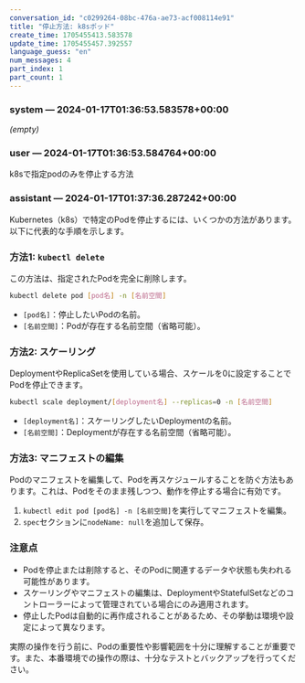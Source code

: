 ```yaml
---
conversation_id: "c0299264-08bc-476a-ae73-acf008114e91"
title: "停止方法: k8sポッド"
create_time: 1705455413.583578
update_time: 1705455457.392557
language_guess: "en"
num_messages: 4
part_index: 1
part_count: 1
---
```


### system — 2024-01-17T01:36:53.583578+00:00

_(empty)_

### user — 2024-01-17T01:36:53.584764+00:00

k8sで指定podのみを停止する方法

### assistant — 2024-01-17T01:37:36.287242+00:00

Kubernetes（k8s）で特定のPodを停止するには、いくつかの方法があります。以下に代表的な手順を示します。

### 方法1: `kubectl delete`

この方法は、指定されたPodを完全に削除します。

```bash
kubectl delete pod [pod名] -n [名前空間]
```

- `[pod名]`：停止したいPodの名前。
- `[名前空間]`：Podが存在する名前空間（省略可能）。

### 方法2: スケーリング

DeploymentやReplicaSetを使用している場合、スケールを0に設定することでPodを停止できます。

```bash
kubectl scale deployment/[deployment名] --replicas=0 -n [名前空間]
```

- `[deployment名]`：スケーリングしたいDeploymentの名前。
- `[名前空間]`：Deploymentが存在する名前空間（省略可能）。

### 方法3: マニフェストの編集

Podのマニフェストを編集して、Podを再スケジュールすることを防ぐ方法もあります。これは、Podをそのまま残しつつ、動作を停止する場合に有効です。

1. `kubectl edit pod [pod名] -n [名前空間]`を実行してマニフェストを編集。
2. `spec`セクションに`nodeName: null`を追加して保存。

### 注意点

- Podを停止または削除すると、そのPodに関連するデータや状態も失われる可能性があります。
- スケーリングやマニフェストの編集は、DeploymentやStatefulSetなどのコントローラーによって管理されている場合にのみ適用されます。
- 停止したPodは自動的に再作成されることがあるため、その挙動は環境や設定によって異なります。

実際の操作を行う前に、Podの重要性や影響範囲を十分に理解することが重要です。また、本番環境での操作の際は、十分なテストとバックアップを行ってください。
